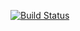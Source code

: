 [![Build Status](https://travis-ci.org/unimonkiez/node-cordova-hybrid.svg?branch=master)](https://travis-ci.org/unimonkiez/node-cordova-hybrid)
